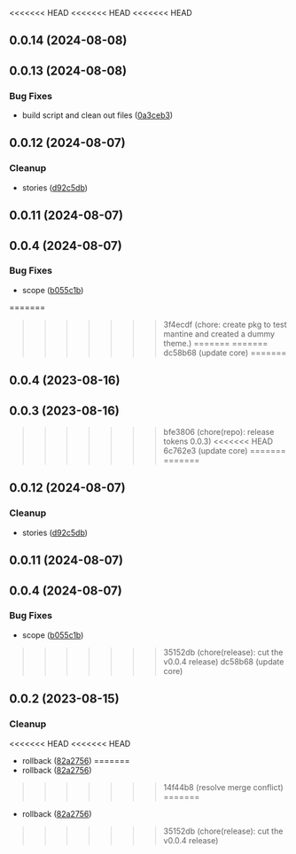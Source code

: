<<<<<<< HEAD
<<<<<<< HEAD
<<<<<<< HEAD


## 0.0.14 (2024-08-08)

## 0.0.13 (2024-08-08)


### Bug Fixes

* build script and clean out files ([0a3ceb3](https://github.com/mmhuntsberry/ghostkit/commit/0a3ceb345435458bbde1e1303ba0e229235a24de))

## 0.0.12 (2024-08-07)


### Cleanup

* stories ([d92c5db](https://github.com/mmhuntsberry/ghostkit/commit/d92c5dbfcc2ab71515ae8109b444d211062b7565))

## 0.0.11 (2024-08-07)

## 0.0.4 (2024-08-07)


### Bug Fixes

* scope ([b055c1b](https://github.com/mmhuntsberry/ghostkit/commit/b055c1b7094e7dc9fe6fb3ddc7b7c6c2189a8bd6))

=======
>>>>>>> 3f4ecdf (chore: create pkg to test mantine and created a dummy theme.)
=======
=======
>>>>>>> dc58b68 (update core)
=======


## 0.0.4 (2023-08-16)

## 0.0.3 (2023-08-16)

>>>>>>> bfe3806 (chore(repo): release tokens 0.0.3)
<<<<<<< HEAD
>>>>>>> 6c762e3 (update core)
=======
=======


## 0.0.12 (2024-08-07)


### Cleanup

* stories ([d92c5db](https://github.com/mmhuntsberry/ghostkit/commit/d92c5dbfcc2ab71515ae8109b444d211062b7565))

## 0.0.11 (2024-08-07)

## 0.0.4 (2024-08-07)


### Bug Fixes

* scope ([b055c1b](https://github.com/mmhuntsberry/ghostkit/commit/b055c1b7094e7dc9fe6fb3ddc7b7c6c2189a8bd6))

>>>>>>> 35152db (chore(release): cut the v0.0.4 release)
>>>>>>> dc58b68 (update core)
## 0.0.2 (2023-08-15)

### Cleanup

<<<<<<< HEAD
<<<<<<< HEAD
- rollback ([82a2756](https://github.com/mmhuntsberry/phantom-ui/commit/82a2756d1db6e2b5828d746783b484be6e7edee5))
=======
- rollback ([82a2756](https://github.com/mmhuntsberry/ghostkit/commit/82a2756d1db6e2b5828d746783b484be6e7edee5))
>>>>>>> 14f44b8 (resolve merge conflict)
=======
- rollback ([82a2756](https://github.com/mmhuntsberry/ghostkit/commit/82a2756d1db6e2b5828d746783b484be6e7edee5))
>>>>>>> 35152db (chore(release): cut the v0.0.4 release)
